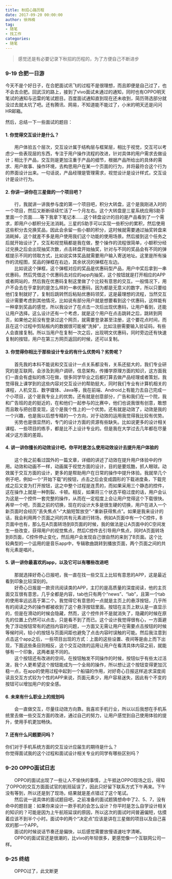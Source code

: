 ```yaml
---
title: 秋招心路历程
date: 2017-09-20 00:00:00
author: 徐炜楠
tag: 
- 随笔
- 找工作
categories: 
- 随笔
---
```

<blockquote>
<p>感觉还是有必要记录下秋招的历程的，为了方便自己不断进步</p>
</blockquote><h3 id="9-19-合肥一日游">
<a href="#9-19-%E5%90%88%E8%82%A5%E4%B8%80%E6%97%A5%E6%B8%B8" class="headerlink" title="9-19 合肥一日游"></a>9-19 合肥一日游</h3>
<p>今天不是个好日子，在合肥面试讯飞的过程不是很理想，而且即便是自己过了，也不会去合肥。回武汉的路上，接到了vivo面试未通过的通知，同时也有OPPO明天笔试的通知与迅雷的笔试题目。百度面试通知直到现在还未收到，简历筛选部分就没过去就太坑了吧。还有腾讯、网易，不知道能不能过了，小米的明天还是问问HR邮箱。</p><p>然后，总结一下一些面试的题目：</p><h4 id="1-你觉得交互设计是什么？">
<a href="#1-%E4%BD%A0%E8%A7%89%E5%BE%97%E4%BA%A4%E4%BA%92%E8%AE%BE%E8%AE%A1%E6%98%AF%E4%BB%80%E4%B9%88%EF%BC%9F" class="headerlink" title="1. 你觉得交互设计是什么？"></a>1. 你觉得交互设计是什么？</h4>
<p>　　用户体验五个层次，交互设计属于结构层与框架层，相比于视觉，交互可以考虑少一些表现层的东西，专注于用户操作流程的改进，针对具体的用户需求去做设计；相比于产品，交互则是更加注重于产品的细节，根据产品所给出的具体的需求、用户故事、操作环境，去构思用户在某一个页面的行为，并将最符合这个行为的界面设计出来。一句话说，产品经理是管理需求，视觉设计是设计样式，交互设计是设计行为。</p><h4 id="2-你讲一讲你在三星做的一个项目吧？">
<a href="#2-%E4%BD%A0%E8%AE%B2%E4%B8%80%E8%AE%B2%E4%BD%A0%E5%9C%A8%E4%B8%89%E6%98%9F%E5%81%9A%E7%9A%84%E4%B8%80%E4%B8%AA%E9%A1%B9%E7%9B%AE%E5%90%A7%EF%BC%9F" class="headerlink" title="2. 你讲一讲你在三星做的一个项目吧？"></a>2. 你讲一讲你在三星做的一个项目吧？</h4>
<p>　　行，我就讲一讲我参与度的第一个项目吧，积分大转盘，这个是我刚进入时的一个项目，然后又断断续续忙活了一个月左右。这个大转盘是三星系统应用S助手里面一个页面……等下我拿下笔记本……这个转盘设计的目的是产品看到了一个需求，即用户小额积分无法消耗。三星的S助手可以实现一些积分的累积，然后使用这些积分去兑换奖品，因此会余留一些小额的积分，这时候就需要通过抽奖转盘来消耗掉，这个就差不多是用户使用我们这个功能的使用场景。然后接到这个任务之后就开始设计了，交互和视觉稿都是我在做，整个操作的流程很简单，小额积分经过兑换之后会出现抽奖次数，点击转盘开始抽奖，针对与不同的奖品会有不同的弹框提示不同的领取方式，比如说实体奖品就需要用户输入寄送地址。这里是所有操作的流程图，奖品的弹框在右边，其余状况的弹框在左边。<br>　　比如说这个弹框，这个弹框对应的奖品是优惠码型产品，用户中奖后拿到一串优惠码，然后凭借这个优惠码去对应的app内抽奖，这个按钮就是打开相应的APP或者网站的，然后我在优惠码复制这里做了个比较有意思的交互。一般情况下，用户不会去在乎拿到的是怎么样的一串优惠码，因为都是无意义的数字，所以只要给他们复制就好了，复制后跳转然后粘贴优惠码领奖，这是最理想的流程，当然交互设计需要考虑到其他情况，比如说有部分用户就是想要看到这个优惠码，这样能有一种拿到奖品的感觉，所以我设计了在点击一次后出现优惠码，让用户看到，还能让用户选择。这么设计还有一个考虑，就是这个用户在点击跳转之后，跳转到网页，如果他之前没有登录过这个网页，就需要登录甚至注册，这个要花点时间，而且在这个过程中剪贴板内的数据很可能被“洗掉”，比如注册需要输入验证码，有些人会直接复制。所以当用户在复制一次之后，出现明文优惠码，同时旁边还有快速复制的按钮，用户在第三方网页返回的时候，还可以复制。</p><h4 id="3-你觉得你相比于那些设计专业的有什么优势吗？劣势呢？">
<a href="#3-%E4%BD%A0%E8%A7%89%E5%BE%97%E4%BD%A0%E7%9B%B8%E6%AF%94%E4%BA%8E%E9%82%A3%E4%BA%9B%E8%AE%BE%E8%AE%A1%E4%B8%93%E4%B8%9A%E7%9A%84%E6%9C%89%E4%BB%80%E4%B9%88%E4%BC%98%E5%8A%BF%E5%90%97%EF%BC%9F%E5%8A%A3%E5%8A%BF%E5%91%A2%EF%BC%9F" class="headerlink" title="3. 你觉得你相比于那些设计专业的有什么优势吗？劣势呢？"></a>3. 你觉得你相比于那些设计专业的有什么优势吗？劣势呢？</h4>
<p>　　首先我的本科不能说和交互设计一点关系都没有，关系还挺大的，我们专业研究的是互联网，会涉及到用户调研，信息架构，传播学原理方面的知识，这方面我们一直会有虚拟的练习在做，很多同学毕业之后都打算去做产品经理或者策划，我觉得我上课学到的这些内容对交互设计的帮助挺大，同时我们专业有计算机相关的课程，人机交互、数字媒体、Java等，我在前端、Android上有能力去自己完成一个小项目，这个是我专业上的优势。还有就是创意部分，广告和我们在一个院，我和广告班的走的挺近的，在和他们一起参与的比赛中，他们也说我很有创意，敢想而且敢与把创意变现，这个是我个性上的一个优势。还有就是动效了，动效是我的一个兴趣，也是我以后想专精的一个方向，对于动效的运用我觉得我比较有优势。<br>　　劣势也是很显然的，专门的设计方面的资源有些缺失。比如说更多的设计相关课程、一些项目的练手，都是比不上设计专业的。但是我在大学过去几年都在尽量减少这方面的差距。</p><h4 id="4-讲一讲你擅长的动效设计吧，你平时是怎么使用动效设计去提升用户体验的">
<a href="#4-%E8%AE%B2%E4%B8%80%E8%AE%B2%E4%BD%A0%E6%93%85%E9%95%BF%E7%9A%84%E5%8A%A8%E6%95%88%E8%AE%BE%E8%AE%A1%E5%90%A7%EF%BC%8C%E4%BD%A0%E5%B9%B3%E6%97%B6%E6%98%AF%E6%80%8E%E4%B9%88%E4%BD%BF%E7%94%A8%E5%8A%A8%E6%95%88%E8%AE%BE%E8%AE%A1%E5%8E%BB%E6%8F%90%E5%8D%87%E7%94%A8%E6%88%B7%E4%BD%93%E9%AA%8C%E7%9A%84" class="headerlink" title="4. 讲一讲你擅长的动效设计吧，你平时是怎么使用动效设计去提升用户体验的"></a>4. 讲一讲你擅长的动效设计吧，你平时是怎么使用动效设计去提升用户体验的</h4>
<p>　　这个我之前看过国外的一篇文章，详细的讲述了动效在提升用户体验中的作用。动效和动画不一样，动画属于视觉方面的设计，目的是要炫酷，抓人眼球。动效属于交互方面的设计，更多的是帮助用户在日常的操作中提升体验。我就举几个例子吧，例如一个“开始下载”的按钮，点击之后会变成圆形的下载进度条，下载完成之后又变为打开按钮，这之中整个过程是连贯的，而如果采用三个静态的控件，这在操作上就是一种割裂、卡顿。相反，如果将三个状态平稳过度的话，用户会认为这是一个控件一套完整的操作，从而在一定程度上会让用户觉得这个下载很快。再举一个吧，页面之前的切换，现在的设计大多是很生硬的切换，用户在进入一个新页面时会经历“丢失焦点”-“大脑短暂放空”-“重新获得焦点”。如果是我来设计的话，我会利用两个页面之间的共有元素进行转场，例如A页面中有一个C控件，B页面中也有，那么在A页面转场到B页面的时候，我的做法是让A页面中的C空间发生一些改变，获得用户的视觉焦点，然后C控件去引导用户焦点，同时A页面转场到B页面，C控件停止变化，然后用户会发现自己很自然的来到了B页面。这个比较典型的一个运用的是音乐app中，专辑歌曲跳转到播放页面，两个页面之间的共有元素是唱片。
　　</p><h4 id="5-讲一讲你最喜欢的app，以及它可以有哪些改进吧">
<a href="#5-%E8%AE%B2%E4%B8%80%E8%AE%B2%E4%BD%A0%E6%9C%80%E5%96%9C%E6%AC%A2%E7%9A%84app%EF%BC%8C%E4%BB%A5%E5%8F%8A%E5%AE%83%E5%8F%AF%E4%BB%A5%E6%9C%89%E5%93%AA%E4%BA%9B%E6%94%B9%E8%BF%9B%E5%90%A7" class="headerlink" title="5. 讲一讲你最喜欢的app，以及它可以有哪些改进吧"></a>5. 讲一讲你最喜欢的app，以及它可以有哪些改进吧</h4>
<p>　　那就选择好奇心日报吧，我一直在找一些交互上比较有意思的APP，这是最近看到印象比较深刻的。<br>　　好奇心日报是一款资讯阅读类的APP，主打的是高质量的深度阅读，他的主页面交互很有意思，几乎全都是内容，tab也只有两个“news”、“lab”，且第一个tab的使用率远远高于第二个。我觉得它有意思的一点就是主页上的悬浮按钮，几乎所有的阅读之外的操作都被收到了这个悬浮按钮里面。按钮在主页上默认是一直显示的，但是在滑动的时候会隐藏，然而，这个控件并不是就消失了，隐藏的时候在原先的位置上仍然可以点击，只是看不到了而已。这个设计我觉得很有心，一方面避免了浮动按钮常有的遮挡内容的问题，一方面又无需让用户在需要点击按钮的时候等候时间，较小的按钮与页面间距也避免了点击内容时误触的可能。然后我注意到点击这个app之后，一些项目出现的方式：上面的这些设置、夜间等是由上而下出现，下面这些条目则相反，这个交互动效的运用让用户在看清具体内容之前，就能够有一个印象，这两者是不同的。<br>　　这个按钮还有改进的空间，在按钮触发不同操作的时候，按钮似乎有些太过活泼，我个人更希望这个按钮能成为一个全局的操作，所以想让这个按钮变得更加沉稳一点，在app的使用过程中起到一个船锚的作用，对好奇心日报这样追求深度阅读且交互方式较为个性的APP来说，页面元素少，用户容易迷失，因此有个不变的按钮可以增加用户的安全感。
　　</p><h4 id="6-未来有什么职业上的规划吗">
<a href="#6-%E6%9C%AA%E6%9D%A5%E6%9C%89%E4%BB%80%E4%B9%88%E8%81%8C%E4%B8%9A%E4%B8%8A%E7%9A%84%E8%A7%84%E5%88%92%E5%90%97" class="headerlink" title="6. 未来有什么职业上的规划吗"></a>6. 未来有什么职业上的规划吗</h4>
<p>　　会一直做交互，尽量往动效方向靠。我喜欢手机行业，所以以后我想在手机系统里去做一些交互方面的改进，通过自己的努力，让用户感觉到自己使用体验的提升，使用手机更加畅快。</p><h4 id="7-还有什么问题要问吗？">
<a href="#7-%E8%BF%98%E6%9C%89%E4%BB%80%E4%B9%88%E9%97%AE%E9%A2%98%E8%A6%81%E9%97%AE%E5%90%97%EF%BC%9F" class="headerlink" title="7. 还有什么问题要问吗？"></a>7. 还有什么问题要问吗？</h4>
<p>你们对于手机系统方面的交互设计应届生的期待是什么？<br>你觉得面试我的这个过程和面试设计相关专业的同学有哪些区别吗？</p><h3 id="9-20-OPPO面试日志">
<a href="#9-20-OPPO%E9%9D%A2%E8%AF%95%E6%97%A5%E5%BF%97" class="headerlink" title="9-20 OPPO面试日志"></a>9-20 OPPO面试日志</h3>
<p>　　OPPO的面试出现了一些让人不愉快的事情，上午抵达OPPO现场之后，得知了OPPO的交互方面面试官的航班延误了，因此只好留下联系方式下午再来。下午没有等到，所以还是到了现场，结果就是差点错过了这个笔试。<br>　　然后说一说具体的面试题目吧，之前准备的面试题猜想命中了2、5、7，没有命中的题目是：如果你来设计一款手机的会怎么设计？你平时是怎么自学设计相关的知识的？可能是因为上午航班延误的原因，所以这次的面试时间普遍偏短，估摸着应该不到半个小时。面试中的两个“决定点”应该是讲在三星做的项目以及自己喜欢的那一个APP。<br>　　面试的时候说话节奏还是偏快，以后感觉需要放慢语速吐字清晰。<br>　　OPPO的面试官还是很潮的，比vivo的年轻很多，更感觉像一个互联网公司一样。
　　</p><h3 id="9-25-终结">
<a href="#9-25-%E7%BB%88%E7%BB%93" class="headerlink" title="9-25 终结"></a>9-25 终结</h3>
<p>　　OPPO过了，此文断更</p>